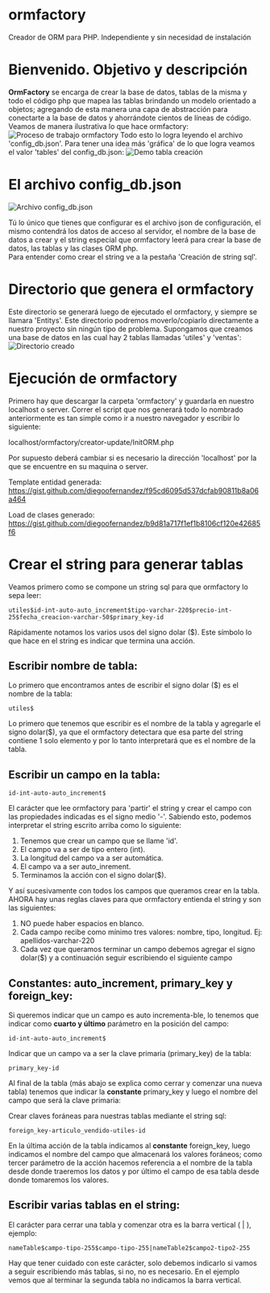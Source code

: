 # ormfactory
Creador de ORM para PHP. Independiente y sin necesidad de instalación

# Bienvenido. Objetivo y descripción
**OrmFactory** se encarga de crear la base de datos, tablas de la misma y todo el código php que mapea las tablas brindando un modelo orientado a objetos; agregando de esta manera una capa de abstracción para conectarte a la base de datos y ahorrándote cientos de líneas de código. <br>
Veamos de manera ilustrativa lo que hace ormfactory:
![Proceso de trabajo ormfactory](https://serdig.com/imagenes_ormfactory/imagen-orm-2.png)
Todo esto lo logra leyendo el archivo 'config_db.json'. Para tener una idea más 'gráfica' de lo que logra veamos el valor 'tables' del config_db.json:
![Demo tabla creación](https://serdig.com/imagenes_ormfactory/imagen-orm-1.png)

# El archivo config_db.json
![Archivo config_db.json](https://serdig.com/imagenes_ormfactory/imagen-orm-3.png)

Tú lo único que tienes que configurar es el archivo json de configuración, el mismo contendrá los datos de acceso al servidor, el nombre de la base de datos a crear y el string especial que ormfactory leerá para crear la base de datos, las tablas y las clases ORM php. <br>
Para entender como crear el string ve a la pestaña 'Creación de string sql'. 

# Directorio que genera el ormfactory
Este directorio se generará luego de ejecutado el ormfactory, y siempre se llamara 'Entitys'. Este directorio podremos moverlo/copiarlo directamente a nuestro proyecto sin ningún tipo de problema.
Supongamos que creamos una base de datos en las cual hay 2 tablas llamadas 'utiles' y 'ventas':
![Directorio creado](https://serdig.com/imagenes_ormfactory/imagen-orm-4.png)

# Ejecución de ormfactory
Primero hay que descargar la carpeta 'ormfactory' y guardarla en nuestro localhost o server.
Correr el script que nos generará todo lo nombrado anteriormente es tan simple como ir a nuestro navegador y escribir lo siguiente: 

localhost/ormfactory/creator-update/InitORM.php

Por supuesto deberá cambiar si es necesario la dirección 'localhost' por la que se encuentre en su maquina o server. 

Template entidad generada:
https://gist.github.com/diegoofernandez/f95cd6095d537dcfab90811b8a06a464

Load de clases generado: 
https://gist.github.com/diegoofernandez/b9d81a717f1ef1b8106cf120e42685f6


# Crear el string para generar tablas
Veamos primero como se compone un string sql para que ormfactory lo sepa leer:<br>

`utiles$id-int-auto-auto_increment$tipo-varchar-220$precio-int-25$fecha_creacion-varchar-50$primary_key-id`

Rápidamente notamos los varios usos del signo dolar ($). Este símbolo lo que hace en el string es indicar que termina una acción. 
## Escribir nombre de tabla:
Lo primero que encontramos antes de escribir el signo dolar ($) es el nombre de la tabla:

`utiles$`

Lo primero que tenemos que escribir es el nombre de la tabla y agregarle el signo dolar($), ya que el ormfactory detectara que esa parte del string contiene 1 solo elemento y por lo tanto interpretará que es el nombre de la tabla. 

## Escribir un campo en la tabla:

`id-int-auto-auto_increment$`

El carácter que lee ormfactory para 'partir' el string y crear el campo con las propiedades indicadas es el signo medio '-'. 
Sabiendo esto, podemos interpretar el string escrito arriba como lo siguiente:
1. Tenemos que crear un campo que se llame 'id'.
2. El campo va a ser de tipo entero (int).
3. La longitud del campo va a ser automática. 
4. El campo va a ser auto_inrement.
5. Terminamos la acción con el signo dolar($).

Y así sucesivamente con todos los campos que queramos crear en la tabla. AHORA hay unas reglas claves para que ormfactory entienda el string y son las siguientes: 

1. NO puede haber espacios en blanco.
2. Cada campo recibe como mínimo tres valores: nombre, tipo, longitud. Ej: apellidos-varchar-220
3. Cada vez que queramos terminar un campo debemos agregar el signo dolar($) y a continuación seguir escribiendo el siguiente campo

## Constantes: auto_increment, primary_key y foreign_key:
Si queremos indicar que un campo es auto incrementa-ble, lo tenemos que indicar como **cuarto y último** parámetro en la posición del campo:

`id-int-auto-auto_increment$`

Indicar que un campo va a ser la clave primaria (primary_key) de la tabla: 

`primary_key-id`

Al final de la tabla (más abajo se explica como cerrar y comenzar una nueva tabla) tenemos que indicar la **constante** primary_key y luego el nombre del campo que será la clave primaria: 

Crear claves foráneas para nuestras tablas mediante el string sql:

`foreign_key-articulo_vendido-utiles-id` 

En la última acción de la tabla indicamos al **constante** foreign_key, luego indicamos el nombre del campo que almacenará los valores foráneos; como tercer parámetro de la acción hacemos referencia a el nombre de la tabla desde donde traeremos los datos y por último el campo de esa tabla desde donde tomaremos los valores. 

## Escribir varias tablas en el string:
El carácter para cerrar una tabla y comenzar otra es la barra vertical ( | ), ejemplo: 

`nameTable$campo-tipo-255$campo-tipo-255|nameTable2$campo2-tipo2-255`

Hay que tener cuidado con este carácter, solo debemos indicarlo si vamos a seguir escribiendo más tablas, si no, no es necesario. En el ejemplo vemos que al terminar la segunda tabla no indicamos la barra vertical. 
